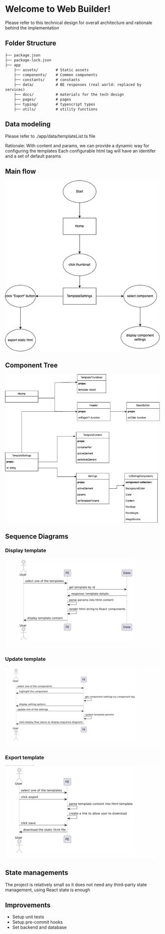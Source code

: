 # Welcome to Web Builder!

Please refer to this technical design for overall architecture and rationale behind the implementation

## Folder Structure

```
├── package.json
├── package-lock.json
├── app
    ├── assets/        # Static assets
    ├── components/    # Common components
    ├── constants/     # constants
    ├── data/          # BE responses (real world: replaced by services)
    ├── docs/          # materials for the tech design
    ├── pages/         # pages
    ├── typing/        # typescript types
    ├── utils/         # utility functions
```

## Data modeling

Please refer to ./app/data/templateList.ts file

Rationale:
With content and params, we can provide a dynamic way for configuring the templates
Each configurable html tag will have an identifer and a set of default params

## Main flow

![Flow Chart](./app/docs/flow_chart.png)

## Component Tree

![Component Tree](./app/docs/component_tree.png)

## Sequence Diagrams

### Display template

![Display](./app/docs/display_sequence_diagram.png)

### Update template

![Update](./app/docs/update_sequence_diagram.png)

### Export template

![Export](./app/docs/export_sequence_diagram.png)

## State managements

The project is relatively small so it does not need any third-party state management, using React state is enough

## Improvements

- Setup unit tests
- Setup pre-commit hooks
- Set backend and database
